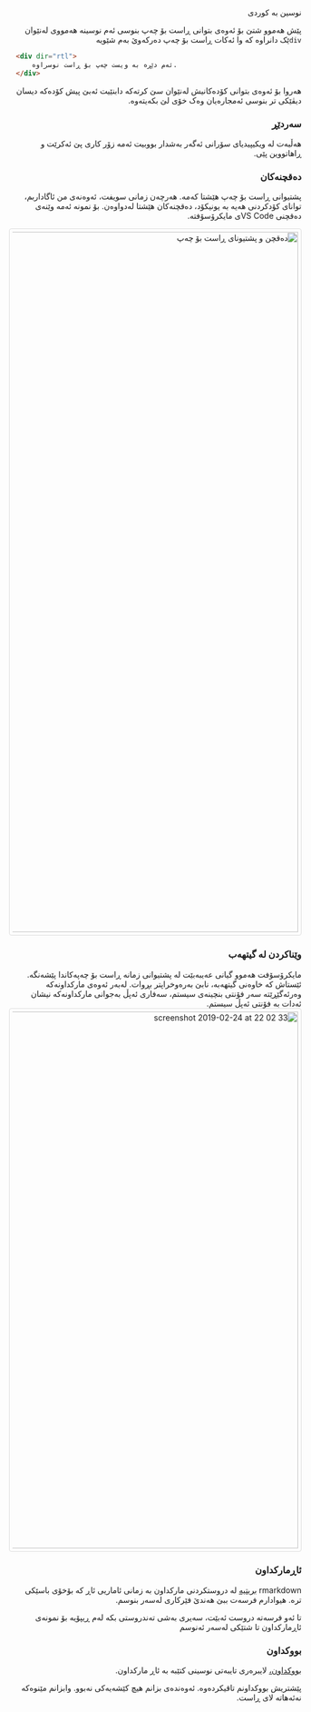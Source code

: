 <style>
img {
  border: 1px solid #ddd;
  border-radius: 4px;
  padding: 5px;
}
</style>
<div dir="rtl">
نوسین بە کوردی

پێش هەموو شتێ بۆ ئەوەی بتوانی ڕاست بۆ چەپ بنوسی ئەم نوسینە هەمووی لەنێوان `div`ێک دانراوە کە وا ئەکات ڕاست بۆ چەپ دەرکەوێ
بەم شێویە

<div dir="ltr">

```html
<div dir="rtl">
    ئەم دێڕە بە ویست چەپ بۆ ڕاست نوسراوە.
</div>
```
</div>

هەروا بۆ ئەوەی بتوانی کۆدەکانیش لەنێوان سێ کرتەکە دابنێیت ئەبێ پیش کۆدەکە دیسان دیڤێکی تر بنوسی ئەمجارەیان وەک خۆی لێ بکەیتەوە.

### سەردێڕ
هەڵبەت لە ویکیپیدیای سۆرانی ئەگەر بەشدار بووبیت ئەمە زۆر کاری پێ ئەکرێت و ڕاهاتووین پێی.

### دەقچنەکان
پشتیوانی ڕاست بۆ چەپ هێشتا کەمە. هەرچەن زمانی سویفت، ئەوەنەی من ئاگاداربم، توانای کۆدکردنی هەیە بە یونیکۆد، دەقچنەکان هێشتا لەدواوەن. بۆ نمونە ئەمە وێنەی دەقچنی VS Codeی مایکرۆسۆفتە.

<img width="1233" alt="دەقچن و پشتیونای ڕاست بۆ چەپ" src="https://user-images.githubusercontent.com/408568/53305791-a281e500-387d-11e9-8b13-53be24c39113.png">

### وێناکردن لە گیتهەب
مایکرۆسۆفت هەموو گیانی عەیبەبێت لە پشتیوانی زمانە ڕاست بۆ چەپەکاندا پێشەنگە. ئێستاش کە خاوەنی گیتهەبە، نابێ بەرەوخراپتر بڕوات. لەبەر ئەوەی مارکداونەکە وەرئەگێڕێتە سەر فۆنتی بنچینەی سیستم، سەفاری ئەپڵ بەجوانی مارکداونەکە نیشان ئەدات بە فۆنتی ئەپڵ سیستم.
<img width="945" alt="screenshot 2019-02-24 at 22 02 33" src="https://user-images.githubusercontent.com/408568/53306065-8fbcdf80-3880-11e9-94fa-4126ba3e7125.png">

### ئاڕمارکداون
rmarkdown [بریتیە](https://rmarkdown.rstudio.com) لە دروستکردنی مارکداون بە زمانی ئاماریی ئاڕ کە بۆخۆی باسێکی ترە. هیوادارم فرسەت ببێ هەندێ فێرکاری لەسەر بنوسم.

تا ئەو فرسەتە دروست ئەبێت، سەیری بەشی تەندروستی بکە لەم ڕیپۆیە بۆ نمونەی ئاڕمارکداون تا شتێکی لەسەر ئەنوسم

### بووکداون
[بووکداون،](https://bookdown.org) لایبرەری تایبەتی نوسینی کتێبە بە ئاڕ مارکداون.

پێشتریش بووکداونم تاقیکردەوە. ئەوەندەی بزانم هیچ کێشەیەکی نەبوو. وابزانم مێنوەکە نەئەهاتە لای ڕاست.
</div>
